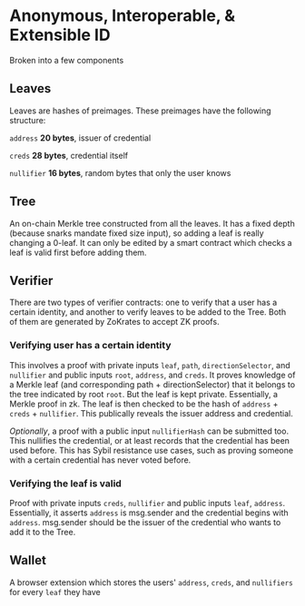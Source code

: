 # Anonymous, Interoperable, & Extensible ID
Broken into a few components
## Leaves 
Leaves are hashes of preimages. These preimages have the following structure:

`address` **20 bytes**, issuer of credential

`creds` **28 bytes**, credential itself

`nullifier` **16 bytes**, random bytes that only the user knows

## Tree
An on-chain Merkle tree constructed from all the leaves. It has a fixed depth (because snarks mandate fixed size input), so adding a leaf is really changing a 0-leaf.
It can only be edited by a smart contract which checks a leaf is valid first before adding them.

## Verifier
There are two types of verifier contracts: one to verify that a user has a certain identity, and another to verify leaves to be added to the Tree.
Both of them are generated by ZoKrates to accept ZK proofs.

### Verifying user has a certain identity
This involves a proof with private inputs `leaf`, `path`, `directionSelector`, and `nullifier` and public inputs `root`, `address`, and `creds`.
It proves knowledge of a Merkle leaf (and corresponding path + directionSelector) that it belongs to the tree indicated by root `root`. But the leaf is kept private. Essentially, a Merkle proof in zk. The leaf is then checked to be the hash of `address` + `creds` + `nullifier`. This publically reveals the issuer address and credential. 

*Optionally*, a proof with a public input `nullifierHash` can be submitted too. This nullifies the credential, or at least records that the credential has been used before. This has Sybil resistance use cases, such as proving someone with a certain credential has never voted before.

### Verifying the leaf is valid
Proof with private inputs `creds`, `nullifier` and public inputs `leaf`, `address`. Essentially, it asserts `address` is msg.sender and the credential begins with `address`. msg.sender should be the issuer of the credential who wants to add it to the Tree.


## Wallet
A browser extension which stores the users' `address`, `creds`, and `nullifiers` for every `leaf` they have

